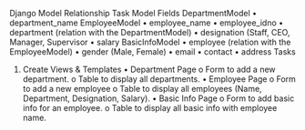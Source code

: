 Django Model Relationship Task
Model Fields
DepartmentModel
• department_name
EmployeeModel
• employee_name
• employee_idno
• department (relation with the DepartmentModel)
• designation (Staff, CEO, Manager, Supervisor
• salary
BasicInfoModel
• employee (relation with the EmployeeModel)
• gender (Male, Female)
• email
• contact
• address
Tasks
1. Create Views & Templates
• Department Page
o Form to add a new department.
o Table to display all departments.
• Employee Page
o Form to add a new employee
o Table to display all employees (Name, Department,
Designation, Salary).
• Basic Info Page
o Form to add basic info for an employee.
o Table to display all basic info with employee name.
